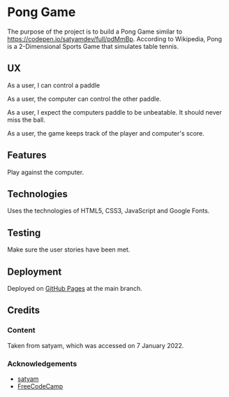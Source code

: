 # Pong Game

The purpose of the project is to build a Pong Game similar to 
https://codepen.io/satyamdev/full/pdMmBp.  According to Wikipedia, Pong is a 2-Dimensional Sports Game that simulates table tennis.

## UX

As a user, I can control a paddle

As a user, the computer can control the other paddle.

As a user, I expect the computers paddle to be unbeatable.  It should never miss the ball.

As a user, the game keeps track of the player and computer's score.

## Features

Play against the computer.

## Technologies

Uses the technologies of HTML5, CSS3, JavaScript and Google Fonts.

## Testing

Make sure the user stories have been met.

## Deployment

Deployed on [GitHub Pages](https://derektypist.github.io/pong-game) at the main branch.

## Credits

### Content

Taken from satyam, which was accessed on 7 January 2022.

### Acknowledgements

- [satyam](https://codepen.io/satyamdev/full/pdMmBp)
- [FreeCodeCamp](https://www.freecodecamp.org)